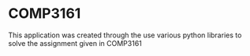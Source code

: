# COMP3161

This application was created through the use various python libraries to solve the assignment given in COMP3161
